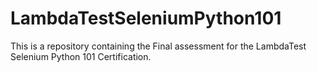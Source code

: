 # LambdaTestSeleniumPython101
This is a repository containing the Final assessment for the LambdaTest Selenium Python 101 Certification.
